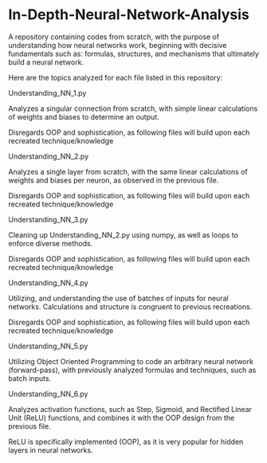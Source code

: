 # In-Depth-Neural-Network-Analysis

A repository containing codes from scratch, with the purpose of understanding how neural networks work, beginning with decisive fundamentals such as: 
formulas, structures, and mechanisms that ultimately build a neural network.

Here are the topics analyzed for each file listed in this repository:

Understanding_NN_1.py

  Analyzes a singular connection from scratch, with simple linear calculations of weights and biases to determine an output.

  Disregards OOP and sophistication, as following files will build upon each recreated technique/knowledge

Understanding_NN_2.py

  Analyzes a single layer from scratch, with the same linear calculations of weights and biases per neuron, as observed in the previous file.

  Disregards OOP and sophistication, as following files will build upon each recreated technique/knowledge

Understanding_NN_3.py

  Cleaning up Understanding_NN_2.py using numpy, as well as loops to enforce diverse methods.

  Disregards OOP and sophistication, as following files will build upon each recreated technique/knowledge

Understanding_NN_4.py

  Utilizing, and understanding the use of batches of inputs for neural networks. Calculations and structure is congruent to previous recreations.

  Disregards OOP and sophistication, as following files will build upon each recreated technique/knowledge

Understanding_NN_5.py

  Utilizing Object Oriented Programming to code an arbitrary neural network (forward-pass), with previously analyzed formulas and techniques, such as batch inputs.

Understanding_NN_6.py

  Analyzes activation functions, such as Step, Sigmoid, and Rectified Linear Unit (ReLU) functions, and combines it with the OOP design from the previous file.
  
  ReLU is specifically implemented (OOP), as it is very popular for hidden layers in neural networks.

